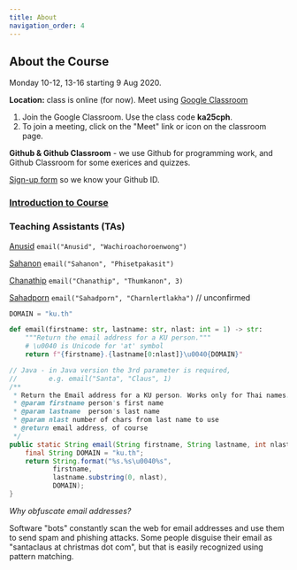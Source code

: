 ```yaml
---
title: About
navigation_order: 4
---
```


## About the Course

Monday 10-12, 13-16 starting 9 Aug 2020.   

**Location:** class is online (for now). Meet using 
[Google Classroom](https://classroom.google.com/c/MzczOTE1MjA0NDE4?cjc=ka25cph)

1. Join the Google Classroom.  Use the class code **ka25cph**.
2. To join a meeting, click on the "Meet" link or icon on the classroom page.

**Github & Github Classroom** - we use Github for programming work, and Github Classroom for some exerices and quizzes.

[Sign-up form](https://forms.gle/fh9SqvmA9yPh1ur6A) so we know your Github ID.

### [Introduction to Course](introduction/index)

### Teaching Assistants (TAs)

[Anusid](https://github.com/ttxking)  `email("Anusid", "Wachiroachoroenwong")`

[Sahanon](https://github.com/Sahanon-P) `email("Sahanon", "Phisetpakasit")`

[Chanathip](https://github.com/kaesrel) `email("Chanathip", "Thumkanon", 3)` 

[Sahadporn](https://github.com/Sahadporn) `email("Sahadporn", "Charnlertlakha")` // unconfirmed


```python
DOMAIN = "ku.th"

def email(firstname: str, lastname: str, nlast: int = 1) -> str:
    """Return the email address for a KU person."""
    # \u0040 is Unicode for 'at' symbol
    return f"{firstname}.{lastname[0:nlast]}\u0040{DOMAIN}"
```

```java
// Java - in Java version the 3rd parameter is required,
//        e.g. email("Santa", "Claus", 1)
/**
 * Return the Email address for a KU person. Works only for Thai names.
 * @param firstname person's first name
 * @param lastname  person's last name
 * @param nlast number of chars from last name to use
 * @return email address, of course
 */
public static String email(String firstname, String lastname, int nlast) {
    final String DOMAIN = "ku.th";
    return String.format("%s.%s\u0040%s",
           firstname,
           lastname.substring(0, nlast),
           DOMAIN);
}
```
*Why obfuscate email addresses?*    

Software "bots" constantly scan the web for email addresses 
and use them to send spam and phishing attacks.
Some people disguise their email as "santaclaus at christmas dot com",
but that is easily recognized using pattern matching.
